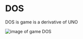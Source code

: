 # DOS
DOS is game is a derivative of UNO

![image of game DOS](https://www.unorules.com/http://unorules.com/wp-content/uploads/2018/06/Dos-Mattel.jpg)
